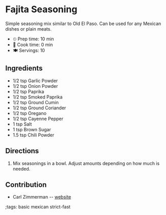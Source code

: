 # Fajita Seasoning

Simple seasoning mix similar to Old El Paso. Can be used for any Mexican dishes or plain meats.

- ⏲ Prep time: 10 min
- 🍳 Cook time: 0 min
- 🍽 Servings: 10

## Ingredients

- 1/2 tsp Garlic Powder
- 1/2 tsp Onion Powder
- 1/2 tsp Paprika
- 1/2 tsp Smoked Paprika
- 1/2 tsp Ground Cumin
- 1/2 tsp Ground Coriander
- 1/2 tsp Oregano
- 1/2 tsp Cayenne Pepper
- 1 tsp Salt
- 1 tsp Brown Sugar
- 1.5 tsp Chili Powder

## Directions

1. Mix seasonings in a bowl. Adjust amounts depending on how much is needed.

## Contribution

- Carl Zimmerman -- [website](https://codingwithcarl.com)

;tags: basic mexican strict-fast
